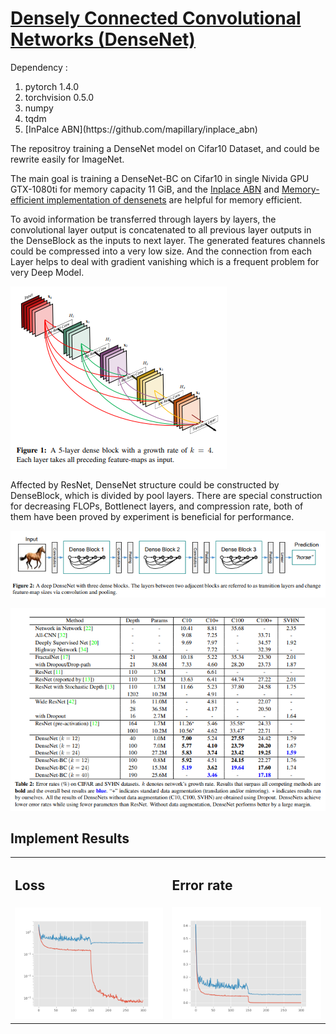 # [Densely Connected Convolutional Networks (DenseNet)](https://arxiv.org/abs/1608.06993)
Dependency : 
<ol>
    <li>pytorch 1.4.0</li>
    <li>torchvision 0.5.0</li>
    <li>numpy</li>
    <li>tqdm</li>
    <li>[InPalce ABN](https://github.com/mapillary/inplace_abn)</li>
</ol>
<p>
The repositroy training a DenseNet model on Cifar10 Dataset, and could be rewrite easily for ImageNet.

The main goal is training a DenseNet-BC on Cifar10 in single Nivida GPU GTX-1080ti for memory capacity 11 GiB, and the [Inplace ABN](https://arxiv.org/abs/1712.02616) and [Memory-efficient implementation of densenets](https://arxiv.org/abs/1707.06990) are helpful for memory efficient.
</p>

<p>
    To avoid information be transferred through layers by layers, the convolutional layer output is concatenated to all previous layer outputs in the DenseBlock as the inputs to next layer. The generated features channels could be compressed into a very low size. And the connection from each Layer helps to deal with gradient vanishing which is a frequent problem for very Deep Model. 
</p>
<img src="imgs/outline.PNG" alt="outline"/>
<p>
    Affected by ResNet, DenseNet structure could be constructed by DenseBlock, which is divided by pool layers. There are special construction for decreasing FLOPs, Bottlenect layers, and compression rate, both of them have been proved by experiment is beneficial for performance.
</p>
<img src="imgs/DenseNet Structure.PNG" alt="structure"/>
<p>
</p>
<img src="imgs/result.PNG" alt="results table"/>


## Implement Results
<table>
  <tr>
      <td><h2>Loss</h2></td>
      <td><h2>Error rate</h2></td>
  </tr>
  <tr>
      <td><img src="result/loss.png" alt="loss" width="400"/></td>
      <td><img src="result/error_rate.png" alt="error" width="400"/></td>
    </tr>
</table>
